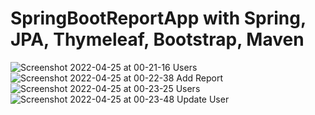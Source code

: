 # SpringBootReportApp with Spring, JPA, Thymeleaf, Bootstrap, Maven

![Screenshot 2022-04-25 at 00-21-16 Users](https://user-images.githubusercontent.com/37351493/164997315-38209d4b-4dcc-4189-8102-e0c5d13c1817.png)
![Screenshot 2022-04-25 at 00-22-38 Add Report](https://user-images.githubusercontent.com/37351493/164997313-f1f00861-c3bd-4e3e-bd9d-0c27ce5d788b.png)
![Screenshot 2022-04-25 at 00-23-25 Users](https://user-images.githubusercontent.com/37351493/164997312-74a402c5-1599-457d-968a-cbd0d2e57b9b.png)
![Screenshot 2022-04-25 at 00-23-48 Update User](https://user-images.githubusercontent.com/37351493/164997308-6a01c625-3a65-452e-940c-b48474e17133.png)
